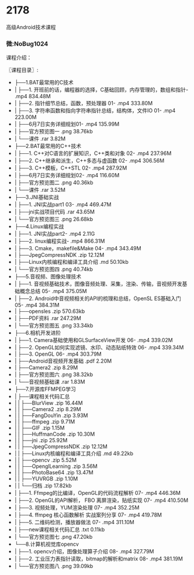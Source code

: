 # 2178
高级Android技术课程
### 微:NoBug1024 


课程介绍：

〖课程目录〗:

- ├──1.BAT最常用的C技术  
- |   ├──1. 开班前的话，编程器的选择，C基础回顾，内存管理的，数组和指针- .mp4  834.48M
- |   ├──2. 指针细节总结，函数，预处理器 01- .mp4  333.80M
- |   ├──3. 字符串函数和指向字符串指针总结，结构体，文件IO 01- .mp4  223.00M
- |   ├──6月7日实务详细规划01- .mp4  135.99M
- |   ├──官方预览图一 .png  38.76kb
- |   └──课件 .rar  3.82M
- ├──2.BAT最常用的C++技术  
- |   ├──1. C++对C语言的扩展知识，C++类和对象 02- .mp4  237.96M
- |   ├──2. C++继承和派生，C++多态与虚函数 02- .mp4  306.56M
- |   ├──3. C++模板，C++STL 02- .mp4  287.92M
- |   ├──6月7日实务详细规划02- .mp4  116.60M
- |   ├──官方预览图二 .png  40.36kb
- |   └──课件 .rar  3.52M
- ├──3.JNI基础实战  
- |   ├──1. JNI实战part1 03- .mp4  469.47M
- |   ├──jni实战项目代码 .rar  43.65M
- |   └──官方预览图三 .png  26.68kb
- ├──4.Linux编程实战  
- |   ├──1. JNI实战part2- .mp4  2.11G
- |   ├──2. linux编程实战- .mp4  866.31M
- |   ├──3. Cmake，makefile&Make 04- .mp4  343.49M
- |   ├──JpegCompressNDK .zip  12.12M
- |   ├──Linux内核编程和编译工具介绍 .md  50.10kb
- |   └──官方预览图四 .png  40.74kb
- ├──5.音视频、图像处理技术  
- |   ├──1. 音视频基础技术，图像音频处理、采集，渲染、传输，音视频开发基础概念总结 05- .mp4  375.05M
- |   ├──2. Android中音视频相关的API的梳理和总结，OpenSL ES基础入门 05- .mp4  384.31M
- |   ├──opensles .zip  570.63kb
- |   ├──PDF资料 .rar  247.29M
- |   └──官方预览图五 .png  33.34kb
- ├──6.相机开发进阶  
- |   ├──1. Camera基础使用和GLSurfaceView开发 06- .mp4  339.02M
- |   ├──2. OpenGL如何实现滤镜、水印、动态贴纸特效 06- .mp4  339.34M
- |   ├──3. OpenGL 06- .mp4  303.79M
- |   ├──Android音视频开发基础 .pdf  2.20M
- |   ├──Camera2 .zip  8.29M
- |   ├──官方预览图六 .png  38.32kb
- |   └──音视频基础课 .rar  1.83M
- ├──7.开源库FFMPEG学习  
- |   ├──课程相关代码汇总  
- |   |   ├──BlurView .zip  16.44M
- |   |   ├──Camera2 .zip  8.29M
- |   |   ├──FangDouYin .zip  3.93M
- |   |   ├──ffmpeg .zip  9.71M
- |   |   ├──GIF .zip  1.15M
- |   |   ├──HuffmanCode .zip  10.30M
- |   |   ├──jni .zip  25.92M
- |   |   ├──JpegCompressNDK .zip  12.12M
- |   |   ├──Linux内核编程和编译工具介绍 .md  49.22kb
- |   |   ├──opencv .zip  5.52M
- |   |   ├──OpenglLearning .zip  3.56M
- |   |   ├──PhotoBase64 .zip  13.47M
- |   |   ├──YUVRGB .zip  1.10M
- |   |   └──归档 .zip  17.82kb
- |   ├──1. Ffmpeg的比编译，OpenGL的代码流程解析 07- .mp4  446.36M
- |   ├──2. OpenGL的API解析， FBO 离屏渲染，贴纸实现 07- .mp4  410.50M
- |   ├──3. 视频处理，YUM渲染处理 07- .mp4  352.25M
- |   ├──4. ffmpeg 核心函数解析 实战案列分享 07- .mp4  419.78M
- |   ├──5. 二维码检测，播放器做法 07- .mp4  311.10M
- |   ├──new课程相关代码汇总 .txt  0.11kb
- |   └──官方预览图七 .png  47.20kb
- └──8.计算机视觉库opencv  
- |   ├──1. opencv介绍，图像处理算子介绍 08- .mp4  327.79M
- |   ├──2. 工业压力表指针读取，bitmap的解析和matrix 08- .mp4  381.19M
- |   └──官方预览图八 .png  39.09kb
